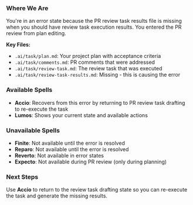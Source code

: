 ### Where We Are
You're in an error state because the PR review task results file is missing when you should have review task execution results. You entered the PR review from plan editing.

**Key Files:**
- `.ai/task/plan.md`: Your project plan with acceptance criteria
- `.ai/task/comments.md`: PR comments that were addressed
- `.ai/task/review-task.md`: The review task that was executed
- `.ai/task/review-task-results.md`: Missing - this is causing the error

### Available Spells
- **Accio**: Recovers from this error by returning to PR review task drafting to re-execute the task
- **Lumos**: Shows your current state and available actions

### Unavailable Spells
- **Finite**: Not available until the error is resolved
- **Reparo**: Not available until the error is resolved
- **Reverto**: Not available in error states
- **Expecto**: Not available during PR review (only during planning)

### Next Steps
Use **Accio** to return to the review task drafting state so you can re-execute the task and generate the missing results.